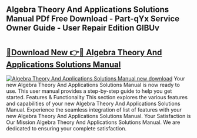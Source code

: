 ## Algebra Theory And Applications Solutions Manual PDf Free Download - Part-qYx Service Owner Guide - User Repair Edition GlBUv

# <h2><a href="http://bc47998.oget.top/?id=Algebra+Theory+And+Applications+Solutions+Manual">🔗Download New 👉🔴 Algebra Theory And Applications Solutions Manual</a></h2>

[![Algebra Theory And Applications Solutions Manual new download](https://i.imgur.com/5g1atiW.png)](http://bc47998.oget.top/?id=Algebra+Theory+And+Applications+Solutions+Manual)
Your new Algebra Theory And Applications Solutions Manual is now ready to use. This user manual provides a step-by-step guide to help you get started. Features & Functionality This section explores the various features and capabilities of your new Algebra Theory And Applications Solutions Manual. Experience the seamless integration of list of features with your new Algebra Theory And Applications Solutions Manual. Your Satisfaction is Our Mission Algebra Theory And Applications Solutions Manual. We are dedicated to ensuring your complete satisfaction.
